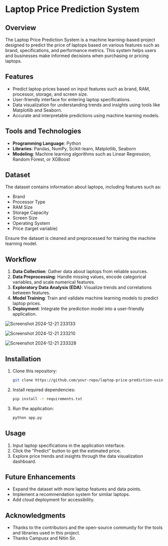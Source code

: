 # Laptop Price Prediction System

## Overview
The Laptop Price Prediction System is a machine learning-based project designed to predict the price of laptops based on various features such as brand, specifications, and performance metrics. This system helps users and businesses make informed decisions when purchasing or pricing laptops.

## Features
- Predict laptop prices based on input features such as brand, RAM, processor, storage, and screen size.
- User-friendly interface for entering laptop specifications.
- Data visualization for understanding trends and insights using tools like Matplotlib and Seaborn.
- Accurate and interpretable predictions using machine learning models.

## Tools and Technologies
- **Programming Language**: Python
- **Libraries**: Pandas, NumPy, Scikit-learn, Matplotlib, Seaborn
- **Modeling**: Machine learning algorithms such as Linear Regression, Random Forest, or XGBoost

## Dataset
The dataset contains information about laptops, including features such as:
- Brand
- Processor Type
- RAM Size
- Storage Capacity
- Screen Size
- Operating System
- Price (target variable)

Ensure the dataset is cleaned and preprocessed for training the machine learning model.

## Workflow
1. **Data Collection**: Gather data about laptops from reliable sources.
2. **Data Preprocessing**: Handle missing values, encode categorical variables, and scale numerical features.
3. **Exploratory Data Analysis (EDA)**: Visualize trends and correlations between features.
4. **Model Training**: Train and validate machine learning models to predict laptop prices.
5. **Deployment**: Integrate the prediction model into a user-friendly application.

![Screenshot 2024-12-21 233133](https://github.com/user-attachments/assets/eb5ede77-1494-4397-9d25-cb96ff0fcfc0)

![Screenshot 2024-12-21 233210](https://github.com/user-attachments/assets/9e65cdc2-3363-4b60-bb98-f48f4b9edbd4)

![Screenshot 2024-12-21 233328](https://github.com/user-attachments/assets/e9fff031-1b5f-4604-9196-6dea8653e185)



## Installation
1. Clone this repository:
   ```bash
   git clone https://github.com/your-repo/laptop-price-prediction-using-ML-and-Data-Science.git
   ```
2. Install required dependencies:
   ```bash
   pip install -r requirements.txt
   ```
3. Run the application:
   ```bash
   python app.py
   ```

## Usage
1. Input laptop specifications in the application interface.
2. Click the "Predict" button to get the estimated price.
3. Explore price trends and insights through the data visualization dashboard.

## Future Enhancements
- Expand the dataset with more laptop features and data points.
- Implement a recommendation system for similar laptops.
- Add cloud deployment for accessibility.

## Acknowledgments
- Thanks to the contributors and the open-source community for the tools and libraries used in this project.
- Thanks Campusx and Nitin Sir.
